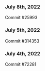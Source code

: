 ### July 8th, 2022

Commit #25993

### July 5th, 2022

Commit #314353


### July 4th, 2022

Commit #72281
